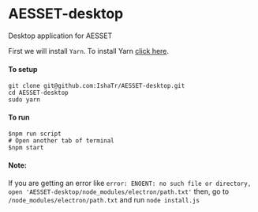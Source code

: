 # AESSET-desktop
Desktop application for AESSET

First we will install `Yarn`. To install Yarn [click here](https://yarnpkg.com/en/docs/install).

#### To setup

```
git clone git@github.com:IshaTr/AESSET-desktop.git
cd AESSET-desktop
sudo yarn
``` 

#### To run

```
$npm run script
# Open another tab of terminal
$npm start
```

#### Note:
If you are getting an error like `error: ENOENT: no such file or directory, open 'AESSET-desktop/node_modules/electron/path.txt'` then, go to `/node_modules/electron/path.txt` and run `node install.js`
